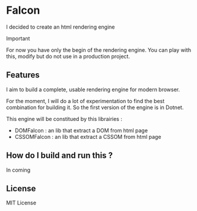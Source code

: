 # Falcon

I decided to create an html rendering engine

Important

For now you have only the begin of the rendering engine. You can play with this, modify but do not use in a production project.

## Features

I aim to build a complete, usable rendering engine for modern browser.

For the moment, I will do a lot of experimentation to find the best combination for building it. So the first version of the engine is in Dotnet.

This engine will be constitued by this librairies :

- DOMFalcon : an lib that extract a DOM from html page
- CSSOMFalcon : an lib that extract a CSSOM from html page

## How do I build and run this ?

In coming

## License

MIT License
